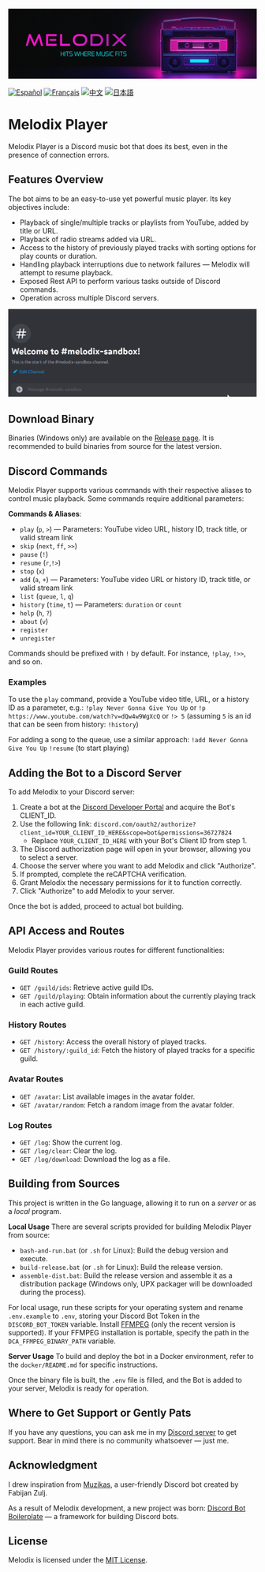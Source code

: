 ![# Header](https://github.com/keshon/melodix-player/blob/master/assets/banner-readme.png)

[![Español](https://img.shields.io/badge/Español-README-blue)](/docs/README_ES.md) [![Français](https://img.shields.io/badge/Français-README-blue)](/docs/README_FR.md) [![中文](https://img.shields.io/badge/中文-README-blue)](/docs/README_CN.md) [![日本語](https://img.shields.io/badge/日本語-README-blue)](/docs/README_JP.md)

# Melodix Player

Melodix Player is a Discord music bot that does its best, even in the presence of connection errors.

## Features Overview

The bot aims to be an easy-to-use yet powerful music player. Its key objectives include:

- Playback of single/multiple tracks or playlists from YouTube, added by title or URL.
- Playback of radio streams added via URL.
- Access to the history of previously played tracks with sorting options for play counts or duration.
- Handling playback interruptions due to network failures — Melodix will attempt to resume playback.
- Exposed Rest API to perform various tasks outside of Discord commands.
- Operation across multiple Discord servers.

![Playing Example](https://github.com/keshon/melodix-player/blob/master/assets/demo.gif)

## Download Binary

Binaries (Windows only) are available on the [Release page](https://github.com/keshon/melodix-player/releases). It is recommended to build binaries from source for the latest version.

## Discord Commands

Melodix Player supports various commands with their respective aliases to control music playback. Some commands require additional parameters:

**Commands & Aliases**:
- `play` (`p`, `>`) — Parameters: YouTube video URL, history ID, track title, or valid stream link
- `skip` (`next`, `ff`, `>>`)
- `pause` (`!`)
- `resume` (`r`,`!>`)
- `stop` (`x`)
- `add` (`a`, `+`) — Parameters: YouTube video URL or history ID, track title, or valid stream link
- `list` (`queue`, `l`, `q`)
- `history` (`time`, `t`) — Parameters: `duration` or `count`
- `help` (`h`, `?`)
- `about` (`v`)
- `register`
- `unregister`

Commands should be prefixed with `!` by default. For instance, `!play`, `!>>`, and so on.

### Examples
To use the `play` command, provide a YouTube video title, URL, or a history ID as a parameter, e.g.:
`!play Never Gonna Give You Up` 
or 
`!p https://www.youtube.com/watch?v=dQw4w9WgXcQ` 
or 
`!> 5` (assuming `5` is an id that can be seen from history: `!history`)

For adding a song to the queue, use a similar approach:
`!add Never Gonna Give You Up` 
`!resume` (to start playing)

## Adding the Bot to a Discord Server

To add Melodix to your Discord server:

1. Create a bot at the [Discord Developer Portal](https://discord.com/developers/applications) and acquire the Bot's CLIENT_ID.
2. Use the following link: `discord.com/oauth2/authorize?client_id=YOUR_CLIENT_ID_HERE&scope=bot&permissions=36727824`
   - Replace `YOUR_CLIENT_ID_HERE` with your Bot's Client ID from step 1.
3. The Discord authorization page will open in your browser, allowing you to select a server.
4. Choose the server where you want to add Melodix and click "Authorize".
5. If prompted, complete the reCAPTCHA verification.
6. Grant Melodix the necessary permissions for it to function correctly.
7. Click "Authorize" to add Melodix to your server.

Once the bot is added, proceed to actual bot building.

## API Access and Routes

Melodix Player provides various routes for different functionalities:

### Guild Routes

- `GET /guild/ids`: Retrieve active guild IDs.
- `GET /guild/playing`: Obtain information about the currently playing track in each active guild.

### History Routes

- `GET /history`: Access the overall history of played tracks.
- `GET /history/:guild_id`: Fetch the history of played tracks for a specific guild.

### Avatar Routes

- `GET /avatar`: List available images in the avatar folder.
- `GET /avatar/random`: Fetch a random image from the avatar folder.

### Log Routes

- `GET /log`: Show the current log.
- `GET /log/clear`: Clear the log.
- `GET /log/download`: Download the log as a file.

## Building from Sources

This project is written in the Go language, allowing it to run on a *server* or as a *local* program.

**Local Usage**
There are several scripts provided for building Melodix Player from source:
- `bash-and-run.bat` (or `.sh` for Linux): Build the debug version and execute.
- `build-release.bat` (or `.sh` for Linux): Build the release version.
- `assemble-dist.bat`: Build the release version and assemble it as a distribution package (Windows only, UPX packager will be downloaded during the process).

For local usage, run these scripts for your operating system and rename `.env.example` to `.env`, storing your Discord Bot Token in the `DISCORD_BOT_TOKEN` variable. Install [FFMPEG](https://ffmpeg.org/) (only the recent version is supported). If your FFMPEG installation is portable, specify the path in the `DCA_FFMPEG_BINARY_PATH` variable.

**Server Usage**
To build and deploy the bot in a Docker environment, refer to the `docker/README.md` for specific instructions.

Once the binary file is built, the `.env` file is filled, and the Bot is added to your server, Melodix is ready for operation.

## Where to Get Support or Gently Pats

If you have any questions, you can ask me in my [Discord server](https://discord.gg/NVtdTka8ZT) to get support. Bear in mind there is no community whatsoever — just me.

## Acknowledgment

I drew inspiration from [Muzikas](https://github.com/FabijanZulj/Muzikas), a user-friendly Discord bot created by Fabijan Zulj.

As a result of Melodix development, a new project was born: [Discord Bot Boilerplate](https://github.com/keshon/discord-bot-boilerplate) — a framework for building Discord bots.

## License

Melodix is licensed under the [MIT License](https://opensource.org/licenses/MIT).
